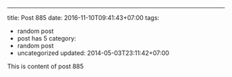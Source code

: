 ---
title: Post 885
date: 2016-11-10T09:41:43+07:00
tags:
  - random post
  - post has 5
category:
  - random post
  - uncategorized
updated: 2014-05-03T23:11:42+07:00

This is content of post 885
